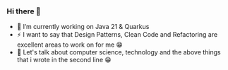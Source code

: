 ### Hi there 👋

- 🔭 I’m currently working on Java 21 & Quarkus
- ⚡ I want to say that Design Patterns, Clean Code and Refactoring are excellent areas to work on for me 😁
- 💬 Let's talk about computer science, technology and the above things that i wrote in the second line 😁

<!--
**mehmetAliSarigul/mehmetAliSarigul** is a ✨ _special_ ✨ repository because its `README.md` (this file) appears on your GitHub profile.

Here are some ideas to get you started:

- 🔭 I’m currently working on ...
- 🌱 I’m currently learning ...
- 👯 I’m looking to collaborate on ...
- 🤔 I’m looking for help with ...
- 💬 Ask me about ...
- 📫 How to reach me: ...
- 😄 Pronouns: ...
- ⚡ Fun fact: ...
-->

